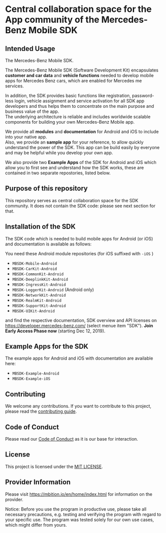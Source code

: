 <!-- SPDX-License-Identifier: MIT -->
# Central collaboration space for the App community of the Mercedes-Benz Mobile SDK  

## Intended Usage

The Mercedes-Benz Mobile SDK.

The Mercedes-Benz Mobile SDK (Software Development Kit) encapsulates **customer and car data** and **vehicle functions** needed to develop mobile apps for Mercedes Benz cars, which are enabled for Mercedes me services. 

In addition, the SDK provides basic functions like registration, password-less login, vehicle assignment and service activation for all SDK app developers and thus helps them to concentrate on the main purpose and business value of the app.\
The underlying architecture is reliable and includes worldwide scalable components for building your own Mercedes-Benz Mobile app.

We provide all **modules** and **documentation** for Android and iOS to include into your native app.\
Also, we provide an **sample app** for your reference, to allow quickly understand the power of the SDK. This app can be build easily by everyone and may be helpful while you develop your own app. 

We also provide two **Example Apps** of the SDK for Android and iOS which allow you to first see and understand how the SDK works, these are contained in two separate repostories, listed below.


## Purpose of this repository
This repository serves as central collaboration space for the SDK community. It does not contain the SDK code: please see next section for that.  

## Installation of the SDK

The SDK code which is needed to build mobile apps for Android (or iOS) and documentation is available as follows: 

You need these Android module repositories (for iOS suffixed with `-iOS` )
 - `MBSDK-Mobile-Android`
 - `MBSDK-CarKit-Android`
 - `MBSDK-CommonKit-Android`
 - `MBSDK-DeeplinkKit-Android`
 - `MBSDK-IngressKit-Android`
 - `MBSDK-LoggerKit-Android` (Android only)
 - `MBSDK-NetworkKit-Android`
 - `MBSDK-RealmKit-Android`
 - `MBSDK-SupportKit-Android`
 - `MBSDK-UIKit-Android`
 
and find the respective documentation, SDK overview and API licenses on https://developer.mercedes-benz.com/ (select menue item "SDK"). **Join Early Access Phase now** (starting Dec 12, 2019).

## Example Apps for the SDK

The example apps for Android and iOS with documentation are available here: 
 - `MBSDK-Example-Android`
 - `MBSDK-Example-iOS`

## Contributing

We welcome any contributions.
If you want to contribute to this project, please read the [contributing guide](CONTRIBUTING.md).

## Code of Conduct

Please read our [Code of Conduct](https://github.com/Daimler/daimler-foss/blob/master/CODE_OF_CONDUCT.md) as it is our base for interaction.

## License

This project is licensed under the [MIT LICENSE](LICENSE).

## Provider Information

Please visit <https://mbition.io/en/home/index.html> for information on the provider.

Notice: Before you use the program in productive use, please take all necessary precautions,
e.g. testing and verifying the program with regard to your specific use.
The program was tested solely for our own use cases, which might differ from yours.
